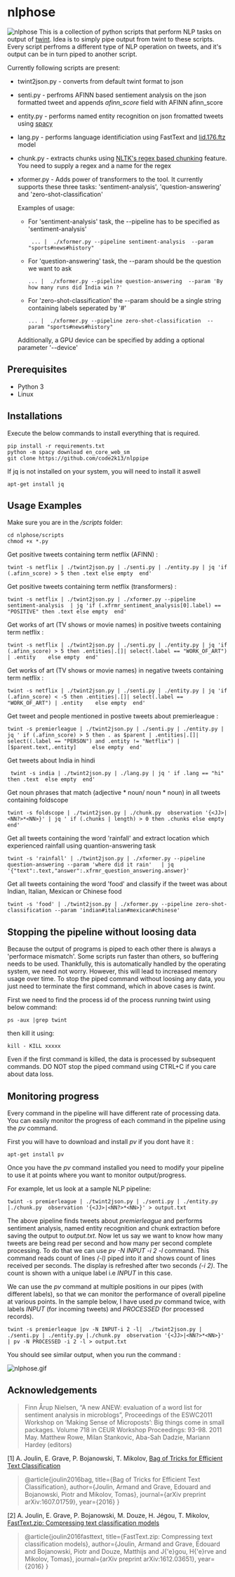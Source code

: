 # nlphose
![nlphose](whatisnlphose.gif)
This is a collection of python scripts that perform NLP tasks on output of [twint](https://github.com/twintproject/twint).
Idea is to simply pipe output from twint to these 
scripts. Every script perfroms a different type of NLP operation on tweets, and it's output can be in turn piped to another script.

Currently following scripts are present:
* twint2json.py - converts from default twint format to json
* senti.py - perfroms AFINN based sentiement analysis on the json formatted tweet and appends *afinn_score* field with AFINN afinn_score
* entity.py - performs named entity recognition on json fromatted tweets using [spacy](https://github.com/explosion/spaCy)
* lang.py - performs language identificiation using FastText and [lid.176.ftz](https://dl.fbaipublicfiles.com/fasttext/supervised-models/lid.176.ftz) model
* chunk.py - extracts chunks using [NLTK's regex based chunking](https://www.nltk.org/book_1ed/ch07.html) feature. You need to supply a regex and a name for the regex
* xformer.py - Adds power of transformers to the tool. It currently supports these three tasks: 'sentiment-analysis',
                             'question-answering' and 'zero-shot-classification'

  Examples of usage:
  * For 'sentiment-analysis' task, the --pipeline has to be specified as 'sentiment-analysis'
    ```
     ... |  ./xformer.py --pipeline sentiment-analysis  --param "sports#news#history"
    ```
  * For 'question-answering' task, the --param should be the question we want to ask
    ```
    ... |  ./xformer.py --pipeline question-answering  --param 'By how many runs did India win ?'
    ```
  * For 'zero-shot-classification' the --param should be a single string containing labels seperated by '#'
    ```
    ... |  ./xformer.py --pipeline zero-shot-classification  --param "sports#news#history"
    ```           
  Additionally, a GPU device can be specified by adding a optional parameter '--device'


## Prerequisites

* Python 3 
* Linux

## Installations
Execute the below commands to install everything that is required.
```shell
pip install -r requirements.txt
python -m spacy download en_core_web_sm
git clone https://github.com/code2k13/nlppipe
```

If jq is not installed on your system, you will need to install it aswell
```shell
apt-get install jq
```



## Usage Examples

Make sure you are in the */scripts* folder:
```shell
cd nlphose/scripts
chmod +x *.py
```


Get positive tweets containing term netflix (AFINN) :
```shell
twint -s netflix | ./twint2json.py | ./senti.py | ./entity.py | jq 'if (.afinn_score) > 5 then .text else empty  end'
```
Get positive tweets containing term netflix (transformers) :
```shell
twint -s netflix | ./twint2json.py | ./xformer.py --pipeline sentiment-analysis  | jq 'if (.xfrmr_sentiment_analysis[0].label) == "POSITIVE" then .text else empty  end'
```
Get works of art (TV shows or movie names) in positive tweets containing term netflix :
```shell
twint -s netflix | ./twint2json.py | ./senti.py | ./entity.py | jq 'if (.afinn_score) > 5 then .entities|.[]| select(.label == "WORK_OF_ART") | .entity    else empty  end'
```

Get works of art (TV shows or movie names) in negative tweets containing term netflix :
```shell
twint -s netflix | ./twint2json.py | ./senti.py | ./entity.py | jq 'if (.afinn_score) < -5 then .entities|.[]| select(.label == "WORK_OF_ART") | .entity    else empty  end'
```

Get tweet and people mentioned in postive tweets about premierleague :
```shell
twint -s premierleague | ./twint2json.py | ./senti.py | ./entity.py | jq ' if (.afinn_score) > 5 then . as $parent | .entities|.[]| select((.label == "PERSON") and .entity != "Netflix") | [$parent.text,.entity]     else empty  end'
```
Get tweets about India in hindi
```shell
 twint -s india | ./twint2json.py | ./lang.py | jq ' if .lang == "hi" then .text  else empty  end'
```
Get noun phrases that match (adjective * noun/ noun * noun) in all tweets containing foldscope
```shell
twint -s foldscope | ./twint2json.py | ./chunk.py  observation '{<JJ>|<NN?>*<NN>}' | jq ' if (.chunks | length) > 0 then .chunks else empty end'
```

Get all tweets containing the word 'rainfall' and extract location which experienced rainfall using quantion-answering task
```shell
twint -s 'rainfall' | ./twint2json.py | ./xformer.py --pipeline question-answering --param 'where did it rain'   | jq '{"text":.text,"answer":.xfrmr_question_answering.answer}'
```

Get all tweets containing the word 'food' and classify if the tweet was about Indian, Italian, Mexican or Chinese food
```shell
twint -s 'food' | ./twint2json.py | ./xformer.py --pipeline zero-shot-classification --param 'indian#italian#mexican#chinese'  
```

## Stopping the pipeline without loosing data
Because the output of programs is piped to each other there is always a 'performace mismatch'. Some scripts run faster than others, so buffering needs to be used.
Thankfully, this is automatically handled by the operating system, we need not worry. However, this will lead to increased memory usage over time.
To stop the piped command without loosing any data, you just need to terminate the first command, which in above cases is *twint*.

First we need to find the process id of the process running twint using below command:
```shell
ps -aux |grep twint
```

then kill it using:
```shell
kill - KILL xxxxx
```
Even if the first command is killed, the data is processed by subsequent commands. DO NOT stop the piped command using CTRL+C if you care about data loss. 

## Monitoring progress
Every command in the pipeline will have different rate of processing data. You can easily monitor the progress of each command in the pipeline 
using the *pv* command.

First you will have to download and install *pv* if you dont have it :
```shell
apt-get install pv
```
Once you have the *pv* command installed you need to modify your pipeline to use it at points where you want to monitor output/progress. 

For example, let us look at a sample NLP pipeline:
```shell
twint -s premierleague | ./twint2json.py | ./senti.py | ./entity.py |./chunk.py  observation '{<JJ>|<NN?>*<NN>}' > output.txt
```
The above pipeline finds tweets about *premierleague* and performs sentiment analysis, named entity recognition and chunk extraction before saving 
the output to *output.txt*. Now let us say we want to know how many tweets are being read per second and how many per second complete processing.
To do that we can use *pv -N INPUT -i 2 -l* command. This command reads count  of lines *(-l)* piped into it and shows count of lines received per seconds.
The display is refreshed after two seconds *(-i 2)*. The count is shown with a unique label i.e *INPUT* in this case. 

We can use the *pv* command at multiple positions in our pipes (with different labels), so that we can monitor the performance of overall pipeline at various points.
In the sample below, I have used *pv* command twice, with labels *INPUT* (for incoming tweets) and *PROCESSED* (for processed records).
```shell
twint -s premierleague |pv -N INPUT-i 2 -l|  ./twint2json.py | ./senti.py | ./entity.py |./chunk.py  observation '{<JJ>|<NN?>*<NN>}' | pv -N PROCESSED -i 2 -l > output.txt
```
You should see similar output, when you run the command :

![nlphose.gif](nlphosepv.gif)

## Acknowledgements

> Finn Årup Nielsen, “A new ANEW: evaluation of a word list for sentiment analysis in microblogs”, Proceedings of the ESWC2011 Workshop on ‘Making Sense of Microposts’: Big things come in small packages. Volume 718 in CEUR Workshop Proceedings: 93-98. 2011 May. Matthew Rowe, Milan Stankovic, Aba-Sah Dadzie, Mariann Hardey (editors)

[1] A. Joulin, E. Grave, P. Bojanowski, T. Mikolov, [Bag of Tricks for Efficient Text Classification](https://arxiv.org/abs/1607.01759)
>@article{joulin2016bag,
  title={Bag of Tricks for Efficient Text Classification},
  author={Joulin, Armand and Grave, Edouard and Bojanowski, Piotr and Mikolov, Tomas},
  journal={arXiv preprint arXiv:1607.01759},
  year={2016}
}



[2] A. Joulin, E. Grave, P. Bojanowski, M. Douze, H. Jégou, T. Mikolov, [FastText.zip: Compressing text classification models](https://arxiv.org/abs/1612.03651)
>@article{joulin2016fasttext,
  title={FastText.zip: Compressing text classification models},
  author={Joulin, Armand and Grave, Edouard and Bojanowski, Piotr and Douze, Matthijs and J{\'e}gou, H{\'e}rve and Mikolov, Tomas},
  journal={arXiv preprint arXiv:1612.03651},
  year={2016}
}
